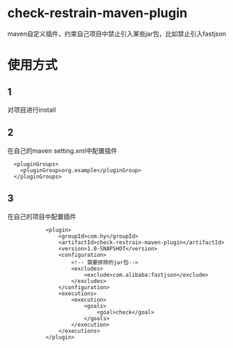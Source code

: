 # check-restrain-maven-plugin
maven自定义插件，约束自己项目中禁止引入某些jar包，比如禁止引入fastjson

# 使用方式
## 1
对项目进行install

## 2
在自己的maven setting.xml中配置插件
```
  <pluginGroups>
    <pluginGroup>org.example</pluginGroup>
  </pluginGroups>
```
## 3
在自己的项目中配置插件
```
            <plugin>
                <groupId>com.hy</groupId>
                <artifactId>check-restrain-maven-plugin</artifactId>
                <version>1.0-SNAPSHOT</version>
                <configuration>
                    <!-- 需要排除的jar包-->
                    <excludes>
                        <exclude>com.alibaba:fastjson</exclude>
                    </excludes>
                </configuration>
                <executions>
                    <execution>
                        <goals>
                            <goal>check</goal>
                        </goals>
                    </execution>
                </executions>
            </plugin>
```


